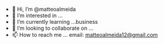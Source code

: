 - 👋 Hi, I’m @matteoalmeida
- 👀 I’m interested in ...
- 🌱 I’m currently learning ...business
- 💞️ I’m looking to collaborate on ...
- 📫 How to reach me ... email: matteoalmeida12@gmail.com

<!---
matteoalmeida/matteoalmeida is a ✨ special ✨ repository because its `README.md` (this file) appears on your GitHub profile.
You can click the Preview link to take a look at your changes.
--->
